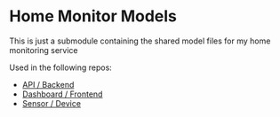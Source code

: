 # Home Monitor Models
This is just a submodule containing the shared model files for my home
monitoring service

Used in the following repos:
 - [API / Backend](https://github.com/DeanKertai/home-monitor-api)
 - [Dashboard / Frontend](https://github.com/DeanKertai/home-monitor-dashboard)
 - [Sensor / Device](https://github.com/DeanKertai/home-monitor-sensor)

